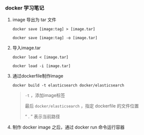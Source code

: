 ### docker 学习笔记

1. image 导出为 tar 文件

   `docker save [image:tag] > [image.tar]`

   `docker save [image:tag] -o [image.tar]`

2. 导入image.tar

   `docker load < [image.tar]`

   `docker load -i [image.tar]`
   
3. 通过dockerfile制作image

   `docker build -t elasticsearch docker/elasticsearch`

   >  `-t` ，添加image标签
   >
   >  最后 `docker/elasticsearch` ，指定 dockerfile 的文件位置
   >
   >  “ . ” 表示当前路径

4. 制作 docker image 之后，通过 docker run 命令运行容器


